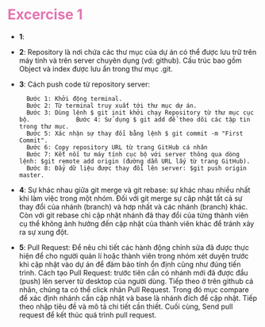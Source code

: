 # <span style="color:#e575b1"> Excercise 1	<span>
- **1**: 
- **2**: Repository là nơi chứa các thư mục của dự án có thể được lưu trữ trên máy tính và trên server chuyên dụng (vd: github). Cấu trúc bao gồm Object và index được lưu ẩn trong thư mục .git.
- **3**: Cách push code từ repository server:

        Bước 1: Khởi động terminal. 
        Bước 2: Từ terminal truy xuất tới thư mục dự án. 
        Bước 3: Dùng lệnh $ git init khởi chạy Repository từ thư mục cục bộ.             Bước 4: Sử dụng $ git add để theo dõi các tập tin trong thư mục.
        Bước 5: Xác nhận sự thay đổi bằng lệnh $ git commit -m "First Commit".
        Bước 6: Copy repository URL từ trang GitHub cá nhân
        Bước 7: Kết nối tư máy tính cục bộ với server thông qua dòng lệnh: $git remote add origin (đường dẫn URL lấy từ trang GitHub).
        Bước 8: Đẩy dữ liệu được thay đổi lên server: $git push origin master.
        
- **4**: Sự khác nhau giữa git merge và git rebase: sự khác nhau nhiều nhất khi làm việc trong một nhóm. Đối với git merge sự câp nhật tất cả sự thay đổi của nhánh (branch) và hơp nhất và các nhánh (branch) khác. Còn với git rebase chỉ cập nhật nhánh đã thay đổi của từng thành viên cụ thể không ảnh hưởng đến cập nhật của thành viên khác để tránh xảy ra sự xung đột. 
- **5**: Pull Request: Để nêu chi tiết các hành động chỉnh sửa đã được thực hiện để cho người quản lí hoặc thành viên trong nhóm xét duyện trước khi cập nhật vào dự án để đảm bảo tính ổn định cũng như đúng tiến trình. Cách tạo Pull Request: trước tiên cần có nhánh mới đã được đẩu (push) lên server từ desktop của người dùng. Tiếp theo ở trên github cá nhân, chúng ta có thể click nhãn Pull Request.  Trong đó mục compare để xác định nhánh cần cập nhật và base là nhánh đích để cập nhật. Tiếp theo nhập tiêu đề và mô tả chi tiết cần thiết. Cuối cùng, Send pull request để kết thúc quá trình pull request.
                   
